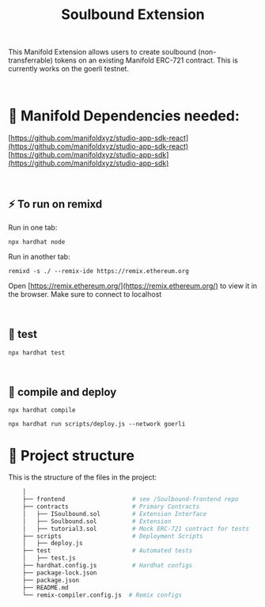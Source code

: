 <h1 align="center">Soulbound Extension</h1>

<br />

This Manifold Extension allows users to create soulbound (non-transferrable) tokens on an existing Manifold ERC-721 contract. 
This is currently works on the goerli testnet.

<br />

# 🚀 Manifold Dependencies needed:

[https://github.com/manifoldxyz/studio-app-sdk-react](https://github.com/manifoldxyz/studio-app-sdk-react)
[https://github.com/manifoldxyz/studio-app-sdk](https://github.com/manifoldxyz/studio-app-sdk)

<br />

## ⚡️ To run on remixd

Run in one tab:
```
npx hardhat node
```
Run in another tab:
```
remixd -s ./ --remix-ide https://remix.ethereum.org
```

Open [https://remix.ethereum.org/](https://remix.ethereum.org/) to view it in the browser. Make sure to connect to localhost

<br />

## 🧪 test

```
npx hardhat test
```

<br />

## 🦾 compile and deploy
```
npx hardhat compile
```
```
npx hardhat run scripts/deploy.js --network goerli
```

# 🧬 Project structure

This is the structure of the files in the project:

```sh
    │
    ├── frontend                   # see /Soulbound-frontend repo        
    ├── contracts                  # Primary Contracts
    │   ├── ISoulbound.sol         # Extension Interface
    │   ├── Soulbound.sol          # Extension 
    │   ├── tutorial3.sol          # Mock ERC-721 contract for tests  
    ├── scripts                    # Deployment Scripts
    │   ├── deploy.js        
    ├── test                       # Automated tests
    │   ├── test.js        
    ├── hardhat.config.js          # Hardhat configs
    ├── package-lock.json
    ├── package.json
    ├── README.md
    └── remix-compiler.config.js  # Remix configs
```

